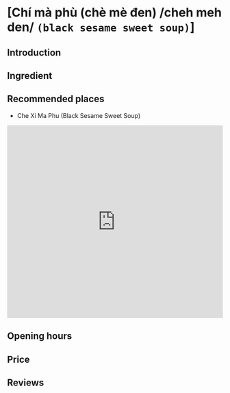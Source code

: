 # [Chí mà phù (chè mè đen) /cheh meh den/ `(black sesame sweet soup)`]

## Introduction

## Ingredient

## Recommended places

 - Che Xi Ma Phu (Black Sesame Sweet Soup)
<div class="map-container">
  <iframe src="https://www.google.com/maps/embed?pb=!1m18!1m12!1m3!1d3837.512204710019!2d108.32697377518397!3d15.8822147944172!2m3!1f0!2f0!3f0!3m2!1i1024!2i768!4f13.1!3m3!1m2!1s0x31420f8377124f59%3A0x6404c3fd7bddd007!2sChe%20Xi%20Ma%20Phu%20(%20Black%20Sesame%20Sweet%20Soup%20)!5e0!3m2!1sen!2s!4v1688260037031!5m2!1sen!2s" width="100%" height="450" style="border:0;" allowfullscreen="" loading="lazy" referrerpolicy="no-referrer-when-downgrade"></iframe>
</div>

## Opening hours

## Price

## Reviews
